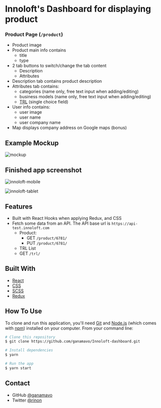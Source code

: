  
# Innoloft's Dashboard for displaying product

<!-- OVERVIEW -->

### Product Page (`/product`)
  - Product image
  - Product main info contains
    - title
    - type
  - 2 tab buttons to switch/change the tab content
    - Description
    - Attributes
  - Description tab contains product description
  - Attributes tab contains:
    - categories (name only, free text input when adding/editing)
    - business models (name only, free text input when adding/editing)
    - [TRL](https://en.wikipedia.org/wiki/Technology_readiness_level) (single choice field)
  - User info contains:
    - user image
    - user name
    - user company name
  - Map displays company address on Google maps (bonus)

## Example Mockup
![mockup](mockup.jpg)


## Finished app screenshot
 ![innoloft-mobile](https://user-images.githubusercontent.com/60210091/151350799-c113c043-5fce-474d-81e6-b40f6c2d6d20.jpg)

 ![innoloft-tablet](https://user-images.githubusercontent.com/60210091/151350826-5b39dae7-49c4-4a33-97a6-8265e5806413.jpg)
 
## Features
  - Built with React Hooks when applying Redux, and CSS 
  - Fetch some data from an API. The API base url is `https://api-test.innoloft.com`
      - Product:
        - GET `/product/6781/`
        - PUT `/product/6781/`
      - TRL List
      - GET `/trl/` 
 
## Built With
- [React](https://reactjs.org/)
- [CSS](https://developer.mozilla.org/en-US/docs/Web/CSS)
- [SCSS](https://sass-lang.com/)
- [Redux](https://redux.js.org/)

## How To Use

<!-- Example: -->

To clone and run this application, you'll need [Git](https://git-scm.com) and [Node.js](https://nodejs.org/en/download/) (which comes with [npm](http://npmjs.com)) installed on your computer. From your command line:

```bash
# Clone this repository
$ git clone https://github.com/ganamavo/Innoloft-dashboard.git

# Install dependencies
$ yarn 

# Run the app
$ yarn start 
``` 

## Contact

<!-- -   Website [your-website.com](https://{your-web-site-link}) -->
-   GitHub [@ganamavo](https://github.com/ganamavo)
-   Twitter [@rinon](https://twitter.com/Tojo_Rinon)
